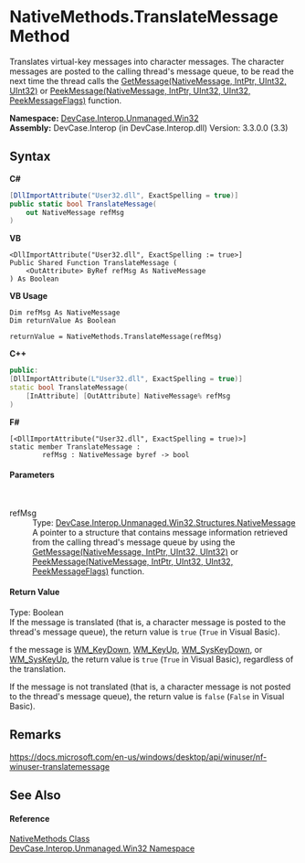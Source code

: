 # NativeMethods.TranslateMessage Method 
 

Translates virtual-key messages into character messages. The character messages are posted to the calling thread's message queue, to be read the next time the thread calls the <a href="M_DevCase_Interop_Unmanaged_Win32_NativeMethods_GetMessage">GetMessage(NativeMessage, IntPtr, UInt32, UInt32)</a> or <a href="M_DevCase_Interop_Unmanaged_Win32_NativeMethods_PeekMessage">PeekMessage(NativeMessage, IntPtr, UInt32, UInt32, PeekMessageFlags)</a> function.

**Namespace:**&nbsp;<a href="N_DevCase_Interop_Unmanaged_Win32">DevCase.Interop.Unmanaged.Win32</a><br />**Assembly:**&nbsp;DevCase.Interop (in DevCase.Interop.dll) Version: 3.3.0.0 (3.3)

## Syntax

**C#**<br />
``` C#
[DllImportAttribute("User32.dll", ExactSpelling = true)]
public static bool TranslateMessage(
	out NativeMessage refMsg
)
```

**VB**<br />
``` VB
<DllImportAttribute("User32.dll", ExactSpelling := true>]
Public Shared Function TranslateMessage ( 
	<OutAttribute> ByRef refMsg As NativeMessage
) As Boolean
```

**VB Usage**<br />
``` VB Usage
Dim refMsg As NativeMessage
Dim returnValue As Boolean

returnValue = NativeMethods.TranslateMessage(refMsg)
```

**C++**<br />
``` C++
public:
[DllImportAttribute(L"User32.dll", ExactSpelling = true)]
static bool TranslateMessage(
	[InAttribute] [OutAttribute] NativeMessage% refMsg
)
```

**F#**<br />
``` F#
[<DllImportAttribute("User32.dll", ExactSpelling = true)>]
static member TranslateMessage : 
        refMsg : NativeMessage byref -> bool 

```


#### Parameters
&nbsp;<dl><dt>refMsg</dt><dd>Type: <a href="T_DevCase_Interop_Unmanaged_Win32_Structures_NativeMessage">DevCase.Interop.Unmanaged.Win32.Structures.NativeMessage</a><br />A pointer to a structure that contains message information retrieved from the calling thread's message queue by using the <a href="M_DevCase_Interop_Unmanaged_Win32_NativeMethods_GetMessage">GetMessage(NativeMessage, IntPtr, UInt32, UInt32)</a> or <a href="M_DevCase_Interop_Unmanaged_Win32_NativeMethods_PeekMessage">PeekMessage(NativeMessage, IntPtr, UInt32, UInt32, PeekMessageFlags)</a> function.</dd></dl>

#### Return Value
Type: Boolean<br />If the message is translated (that is, a character message is posted to the thread's message queue), the return value is `true` (`True` in Visual Basic). 

 f the message is <a href="T_DevCase_Interop_Unmanaged_Win32_Enums_WindowMessages">WM_KeyDown</a>, <a href="T_DevCase_Interop_Unmanaged_Win32_Enums_WindowMessages">WM_KeyUp</a>, <a href="T_DevCase_Interop_Unmanaged_Win32_Enums_WindowMessages">WM_SysKeyDown</a>, or <a href="T_DevCase_Interop_Unmanaged_Win32_Enums_WindowMessages">WM_SysKeyUp</a>, the return value is `true` (`True` in Visual Basic), regardless of the translation. 

 If the message is not translated (that is, a character message is not posted to the thread's message queue), the return value is `false` (`False` in Visual Basic).

## Remarks
<a href="https://docs.microsoft.com/en-us/windows/desktop/api/winuser/nf-winuser-translatemessage" target="_blank">https://docs.microsoft.com/en-us/windows/desktop/api/winuser/nf-winuser-translatemessage</a>

## See Also


#### Reference
<a href="T_DevCase_Interop_Unmanaged_Win32_NativeMethods">NativeMethods Class</a><br /><a href="N_DevCase_Interop_Unmanaged_Win32">DevCase.Interop.Unmanaged.Win32 Namespace</a><br />